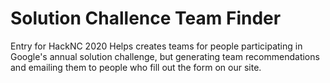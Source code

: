# Solution Challence Team Finder
Entry for HackNC 2020
Helps creates teams for people participating in Google's annual solution challenge, but generating team recommendations and emailing them to people who fill out the form on our site.
